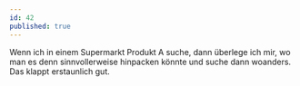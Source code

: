 ```yaml
---
id: 42
published: true
---
```

 Wenn ich in einem Supermarkt Produkt A suche, dann überlege ich mir, wo man es denn sinnvollerweise hinpacken könnte und suche dann woanders. Das klappt erstaunlich gut.
